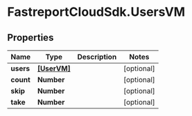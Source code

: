 # FastreportCloudSdk.UsersVM

## Properties

Name | Type | Description | Notes
------------ | ------------- | ------------- | -------------
**users** | [**[UserVM]**](UserVM.md) |  | [optional] 
**count** | **Number** |  | [optional] 
**skip** | **Number** |  | [optional] 
**take** | **Number** |  | [optional] 


